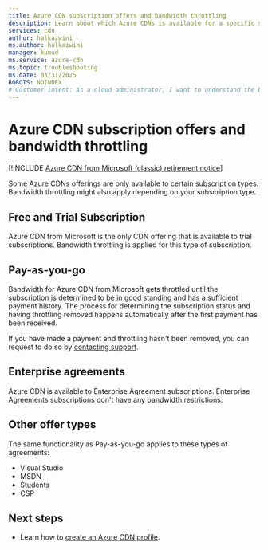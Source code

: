 ```yaml
---
title: Azure CDN subscription offers and bandwidth throttling
description: Learn about which Azure CDNs is available for a specific subscription type.
services: cdn
author: halkazwini
ms.author: halkazwini
manager: kumud
ms.service: azure-cdn
ms.topic: troubleshooting
ms.date: 03/31/2025
ROBOTS: NOINDEX
# Customer intent: As a cloud administrator, I want to understand the bandwidth throttling policies related to different Azure CDN subscription types, so that I can ensure optimal performance for my content delivery needs based on the subscription I choose.
---
```


# Azure CDN subscription offers and bandwidth throttling

[!INCLUDE [Azure CDN from Microsoft (classic) retirement notice](../../includes/cdn-classic-retirement.md)]

Some Azure CDNs offerings are only available to certain subscription types. Bandwidth throttling might also apply depending on your subscription type.

## Free and Trial Subscription

Azure CDN from Microsoft is the only CDN offering that is available to trial subscriptions. Bandwidth throttling is applied for this type of subscription.

## Pay-as-you-go

Bandwidth for Azure CDN from Microsoft gets throttled until the subscription is determined to be in good standing and has a sufficient payment history. The process for determining the subscription status and having throttling removed happens automatically after the first payment has been received.

If you have made a payment and throttling hasn't been removed, you can request to do so by [contacting support](https://portal.azure.com/?#blade/Microsoft_Azure_Support/HelpAndSupportBlade).

## Enterprise agreements

Azure CDN is available to Enterprise Agreement subscriptions. Enterprise Agreements subscriptions don't have any bandwidth restrictions.

## Other offer types

The same functionality as Pay-as-you-go applies to these types of agreements:

- Visual Studio
- MSDN
- Students
- CSP

## Next steps

- Learn how to [create an Azure CDN profile](cdn-create-new-endpoint.md).
